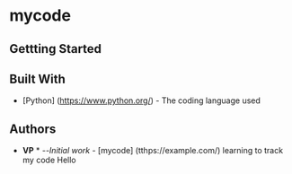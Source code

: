 # mycode
## Gettting Started
## Built With
* [Python] (https://www.python.org/) - The coding language used
## Authors 
* **VP** * --*Initial work* - [mycode] (tthps://example.com/)
learning to track my code
Hello
